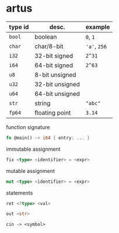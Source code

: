 # artus

| type id | desc. | example |
|---------|-------|---------|
| `bool`    | boolean | `0`, `1`
| `char`    | char/8-bit | `'a'`, `256`
| `i32`   | 32-bit signed | `2^31`
| `i64`   | 64-bit signed | `2^63`
| `u8`    | 8-bit unsigned |
| `u32`   | 32-bit unsigned |
| `u64`   | 64-bit unsigned |
| `str`   | string | `"abc"`
| `fp64` | floating point | `3.14`

function signature

```rs
fn @main() -> i64 { entry: ... }
```

immutable assignment
```rs
fix <type> <identifier> = <expr>
```

mutable assignment
```rs
mut <type> <identifier> = <expr>
```

statements

```rs
ret <?type> <val>
```

```rs
out <str>
```

```
cin -> <symbol>
```
